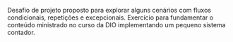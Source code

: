 Desafio de projeto proposto para explorar alguns cenários com fluxos condicionais, repetições e excepcionais. Exercício para fundamentar o conteúdo ministrado no curso da DIO implementando um pequeno sistema contador.
